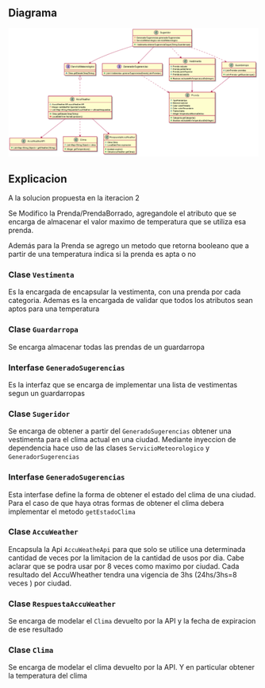 ## Diagrama

![Diagrama](img/iteracion4.png)

## Explicacion

A la solucion propuesta en la iteracion 2

Se Modifico la Prenda/PrendaBorrado, agregandole el atributo que se encarga de almacenar el valor maximo de temperatura que se utiliza esa prenda.

Además para la Prenda se agrego un metodo que retorna booleano que a partir de una temperatura indica si la prenda es apta o no

### Clase `Vestimenta`

Es la encargada de encapsular la vestimenta, con una prenda por cada categoria. Ademas es la encargada de validar que todos los atributos sean aptos para una temperatura

### Clase `Guardarropa`

Se encarga almacenar todas las prendas de un guardarropa

### Interfase `GeneradoSugerencias`

Es la interfaz que se encarga de implementar una lista de vestimentas segun un guardarropas

### Clase `Sugeridor`

Se encarga de obtener a partir del `GeneradoSugerencias` obtener una vestimenta para el clima actual en una ciudad. Mediante inyeccion de dependencia hace uso de las clases `ServicioMeteorologico` y `GeneradorSugerencias`

### Interfase `GeneradoSugerencias`

Esta interfase define la forma de obtener el estado del clima de una ciudad. Para el caso de que haya otras formas de obtener el clima debera implementar el metodo `getEstadoClima`

### Clase `AccuWeather`

Encapsula la Api `AccuWeatheApi` para que solo se utilice una determinada cantidad de veces por la limitacion de la cantidad de usos por dia. Cabe aclarar que se podra usar por 8 veces como maximo por ciudad. Cada resultado del AccuWheather tendra una vigencia de 3hs (24hs/3hs=8 veces ) por ciudad.

### Clase `RespuestaAccuWeather`

Se encarga de modelar el `Clima` devuelto por la API y la fecha de expiracion de ese resultado

### Clase `Clima`

Se encarga de modelar el clima devuelto por la API. Y en particular obtener la temperatura del clima
